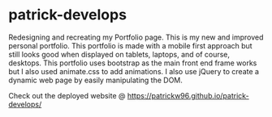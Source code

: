 # patrick-develops
Redesigning and recreating my Portfolio page. This is my new and improved personal portfolio. This portfolio is made with a mobile first approach but still looks good when displayed on tablets, laptops, and of course, desktops. This portfolio uses bootstrap as the main front end frame works but I also used animate.css to add animations. I also use jQuery to  create a dynamic web page by easily manipulating the DOM. 

Check out the deployed website @ https://patrickw96.github.io/patrick-develops/ 
